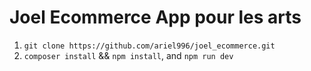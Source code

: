 # Joel Ecommerce App pour les arts

1. `git clone https://github.com/ariel996/joel_ecommerce.git`
2. `composer install` && `npm install`, and `npm run dev`

